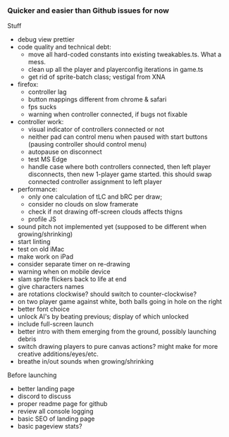 ### Quicker and easier than Github issues for now

Stuff

- debug view prettier
- code quality and technical debt:
  - move all hard-coded constants into existing tweakables.ts. What a mess.
  - clean up all the player and playerconfig iterations in game.ts
  - get rid of sprite-batch class; vestigal from XNA
- firefox:
  - controller lag
  - button mappings different from chrome & safari
  - fps sucks
  - warning when controller connected, if bugs not fixable
- controller work:
  - visual indicator of controllers connected or not
  - neither pad can control menu when paused with start buttons (pausing controller should control menu)
  - autopause on disconnect
  - test MS Edge
  - handle case where both controllers connected, then left player disconnects, then new 1-player game started. this should swap connected controller assignment to left player
- performance:
  - only one calculation of tLC and bRC per draw;
  - consider no clouds on slow framerate
  - check if not drawing off-screen clouds affects thigns
  - profile JS
- sound pitch not implemented yet (supposed to be different when growing/shrinking)
- start linting
- test on old iMac
- make work on iPad
- consider separate timer on re-drawing
- warning when on mobile device
- slam sprite flickers back to life at end
- give characters names
- are rotations clockwise? should switch to counter-clockwise?
- on two player game against white, both balls going in hole on the right
- better font choice
- unlock AI's by beating previous; display of which unlocked
- include full-screen launch
- better intro with them emerging from the ground, possibly launching debris
- switch drawing players to pure canvas actions? might make for more creative additions/eyes/etc.
- breathe in/out sounds when growing/shrinking

Before launching

- better landing page
- discord to discuss
- proper readme page for github
- review all console logging
- basic SEO of landing page
- basic pageview stats?

